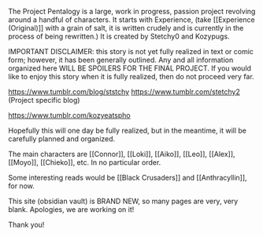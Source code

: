 The Project Pentalogy is a large, work in progress, passion project revolving around a handful of characters. It starts with Experience, (take [[Experience (Original)]] with a grain of salt, it is written crudely and is currently in the process of being rewritten.) It is created by Stetchy0 and Kozypugs. 

IMPORTANT DISCLAIMER: this story is not yet fully realized in text or comic form; however, it has been generally outlined. Any and all information organized here WILL BE SPOILERS FOR THE FINAL PROJECT. If you would like to enjoy this story when it is fully realized, then do not proceed very far.

https://www.tumblr.com/blog/ststchy
https://www.tumblr.com/stetchy2 (Project specific blog)

https://www.tumblr.com/kozyeatspho

Hopefully this will one day be fully realized, but in the meantime, it will be carefully planned and organized.

The main characters are [[Connor]], [[Loki]], [[Aiko]], [[Leo]], [[Alex]], [[Moyo]], [[Chieko]], etc. In no particular order.

Some interesting reads would be [[Black Crusaders]] and [[Anthracyllin]], for now.

This site (obsidian vault) is BRAND NEW, so many pages are very, very blank. Apologies, we are working on it!

Thank you!